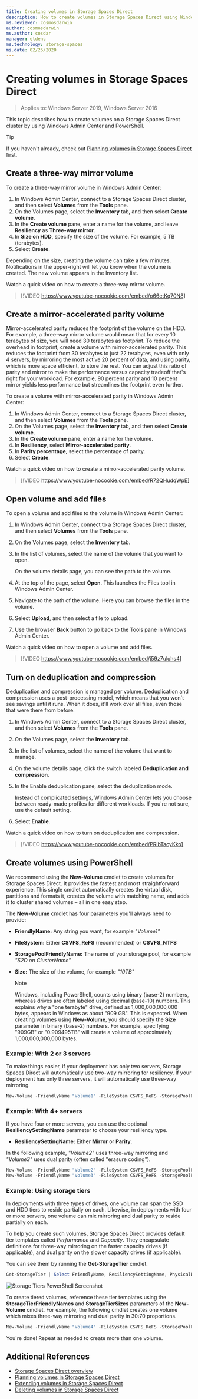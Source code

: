 ```yaml
---
title: Creating volumes in Storage Spaces Direct
description: How to create volumes in Storage Spaces Direct using Windows Admin Center and PowerShell.
ms.reviewer: cosmosdarwin
author: cosmosdarwin
ms.author: cosdar
manager: eldenc
ms.technology: storage-spaces
ms.date: 02/25/2020
---
```

# Creating volumes in Storage Spaces Direct

> Applies to: Windows Server 2019, Windows Server 2016

This topic describes how to create volumes on a Storage Spaces Direct cluster by using Windows Admin Center and PowerShell.

> [!TIP]
> If you haven't already, check out [Planning volumes in Storage Spaces Direct](plan-volumes.md) first.

## Create a three-way mirror volume

To create a three-way mirror volume in Windows Admin Center:

1. In Windows Admin Center, connect to a Storage Spaces Direct cluster, and then select **Volumes** from the **Tools** pane.
2. On the Volumes page, select the **Inventory** tab, and then select **Create volume**.
3. In the **Create volume** pane, enter a name for the volume, and leave **Resiliency** as **Three-way mirror**.
4. In **Size on HDD**, specify the size of the volume. For example, 5 TB (terabytes).
5. Select **Create**.

Depending on the size, creating the volume can take a few minutes. Notifications in the upper-right will let you know when the volume is created. The new volume appears in the Inventory list.

Watch a quick video on how to create a three-way mirror volume.

> [!VIDEO https://www.youtube-nocookie.com/embed/o66etKq70N8]

## Create a mirror-accelerated parity volume

Mirror-accelerated parity reduces the footprint of the volume on the HDD. For example, a three-way mirror volume would mean that for every 10 terabytes of size, you will need 30 terabytes as footprint. To reduce the overhead in footprint, create a volume with mirror-accelerated parity. This reduces the footprint from 30 terabytes to just 22 terabytes, even with only 4 servers, by mirroring the most active 20 percent of data, and using parity, which is more space efficient, to store the rest. You can adjust this ratio of parity and mirror to make the performance versus capacity tradeoff that's right for your workload. For example, 90 percent parity and 10 percent mirror yields less performance but streamlines the footprint even further.

To create a volume with mirror-accelerated parity in Windows Admin Center:

1. In Windows Admin Center, connect to a Storage Spaces Direct cluster, and then select **Volumes** from the **Tools** pane.
2. On the Volumes page, select the **Inventory** tab, and then select **Create volume**.
3. In the **Create volume** pane, enter a name for the volume.
4. In **Resiliency**, select **Mirror-accelerated parity**.
5. In **Parity percentage**, select the percentage of parity.
6. Select **Create**.

Watch a quick video on how to create a mirror-accelerated parity volume.

> [!VIDEO https://www.youtube-nocookie.com/embed/R72QHudqWpE]

## Open volume and add files

To open a volume and add files to the volume in Windows Admin Center:

1. In Windows Admin Center, connect to a Storage Spaces Direct cluster, and then select **Volumes** from the **Tools** pane.
2. On the Volumes page, select the **Inventory** tab.
2. In the list of volumes, select the name of the volume that you want to open.

    On the volume details page, you can see the path to the volume.

4. At the top of the page, select **Open**. This launches the Files tool in Windows Admin Center.
5. Navigate to the path of the volume. Here you can browse the files in the volume.
6. Select **Upload**, and then select a file to upload.
7. Use the browser **Back** button to go back to the Tools pane in Windows Admin Center.

Watch a quick video on how to open a volume and add files.

> [!VIDEO https://www.youtube-nocookie.com/embed/j59z7ulohs4]

## Turn on deduplication and compression

Deduplication and compression is managed per volume. Deduplication and compression uses a post-processing model, which means that you won't see savings until it runs. When it does, it'll work over all files, even those that were there from before.

1. In Windows Admin Center, connect to a Storage Spaces Direct cluster, and then select **Volumes** from the **Tools** pane.
2. On the Volumes page, select the **Inventory** tab.
3. In the list of volumes, select the name of the volume that want to manage.
4. On the volume details page, click the switch labeled **Deduplication and compression**.
5. In the Enable deduplication pane, select the deduplication mode.

    Instead of complicated settings, Windows Admin Center lets you choose between ready-made profiles for different workloads. If you're not sure, use the default setting.

6. Select **Enable**.

Watch a quick video on how to turn on deduplication and compression.

> [!VIDEO https://www.youtube-nocookie.com/embed/PRibTacyKko]

## Create volumes using PowerShell

We recommend using the **New-Volume** cmdlet to create volumes for Storage Spaces Direct. It provides the fastest and most straightforward experience. This single cmdlet automatically creates the virtual disk, partitions and formats it, creates the volume with matching name, and adds it to cluster shared volumes – all in one easy step.

The **New-Volume** cmdlet has four parameters you'll always need to provide:

- **FriendlyName:** Any string you want, for example *"Volume1"*
- **FileSystem:** Either **CSVFS_ReFS** (recommended) or **CSVFS_NTFS**
- **StoragePoolFriendlyName:** The name of your storage pool, for example *"S2D on ClusterName"*
- **Size:** The size of the volume, for example *"10TB"*

   > [!NOTE]
   > Windows, including PowerShell, counts using binary (base-2) numbers, whereas drives are often labeled using decimal (base-10) numbers. This explains why a "one terabyte" drive, defined as 1,000,000,000,000 bytes, appears in Windows as about "909 GB". This is expected. When creating volumes using **New-Volume**, you should specify the **Size** parameter in binary (base-2) numbers. For example, specifying "909GB" or "0.909495TB" will create a volume of approximately 1,000,000,000,000 bytes.

### Example: With 2 or 3 servers

To make things easier, if your deployment has only two servers, Storage Spaces Direct will automatically use two-way mirroring for resiliency. If your deployment has only three servers, it will automatically use three-way mirroring.

```PowerShell
New-Volume -FriendlyName "Volume1" -FileSystem CSVFS_ReFS -StoragePoolFriendlyName S2D* -Size 1TB
```

### Example: With 4+ servers

If you have four or more servers, you can use the optional **ResiliencySettingName** parameter to choose your resiliency type.

-	**ResiliencySettingName:** Either **Mirror** or **Parity**.

In the following example, *"Volume2"* uses three-way mirroring and *"Volume3"* uses dual parity (often called "erasure coding").

```PowerShell
New-Volume -FriendlyName "Volume2" -FileSystem CSVFS_ReFS -StoragePoolFriendlyName S2D* -Size 1TB -ResiliencySettingName Mirror
New-Volume -FriendlyName "Volume3" -FileSystem CSVFS_ReFS -StoragePoolFriendlyName S2D* -Size 1TB -ResiliencySettingName Parity
```

### Example: Using storage tiers

In deployments with three types of drives, one volume can span the SSD and HDD tiers to reside partially on each. Likewise, in deployments with four or more servers, one volume can mix mirroring and dual parity to reside partially on each.

To help you create such volumes, Storage Spaces Direct provides default tier templates called *Performance* and *Capacity*. They encapsulate definitions for three-way mirroring on the faster capacity drives (if applicable), and dual parity on the slower capacity drives (if applicable).

You can see them by running the **Get-StorageTier** cmdlet.

```PowerShell
Get-StorageTier | Select FriendlyName, ResiliencySettingName, PhysicalDiskRedundancy
```

![Storage Tiers PowerShell Screenshot](media/creating-volumes/storage-tiers-screenshot.png)

To create tiered volumes, reference these tier templates using the **StorageTierFriendlyNames** and **StorageTierSizes** parameters of the **New-Volume** cmdlet. For example, the following cmdlet creates one volume which mixes three-way mirroring and dual parity in 30:70 proportions.

```PowerShell
New-Volume -FriendlyName "Volume4" -FileSystem CSVFS_ReFS -StoragePoolFriendlyName S2D* -StorageTierFriendlyNames Performance, Capacity -StorageTierSizes 300GB, 700GB
```

You're done! Repeat as needed to create more than one volume.

## Additional References

- [Storage Spaces Direct overview](storage-spaces-direct-overview.md)
- [Planning volumes in Storage Spaces Direct](plan-volumes.md)
- [Extending volumes in Storage Spaces Direct](resize-volumes.md)
- [Deleting volumes in Storage Spaces Direct](delete-volumes.md)
